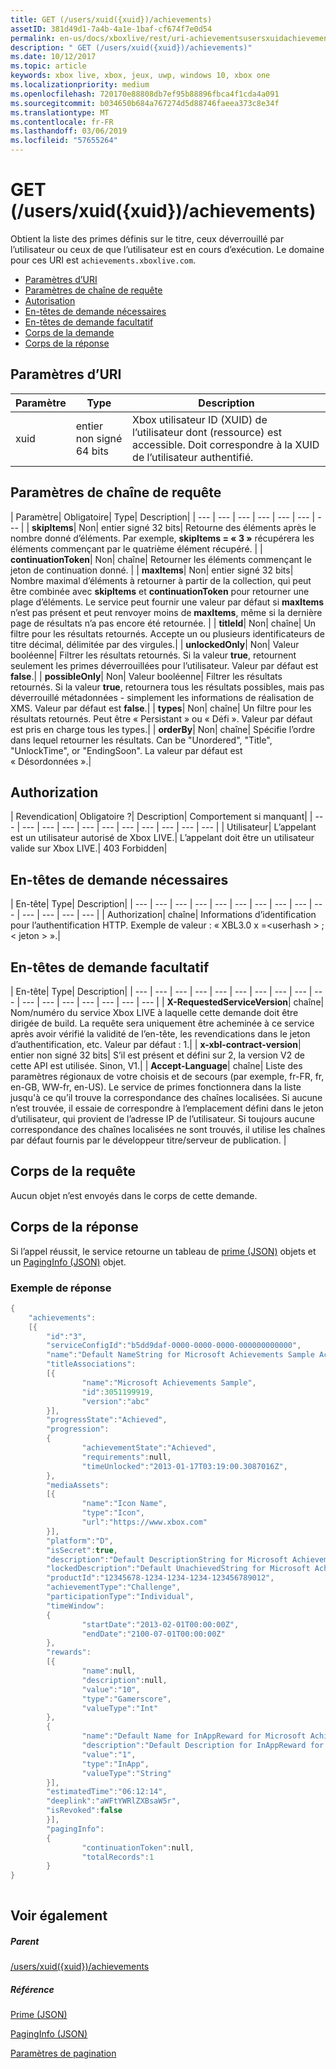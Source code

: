 ```yaml
---
title: GET (/users/xuid({xuid})/achievements)
assetID: 381d49d1-7a4b-4a1e-1baf-cf674f7e0d54
permalink: en-us/docs/xboxlive/rest/uri-achievementsusersxuidachievementsgetv2.html
description: " GET (/users/xuid({xuid})/achievements)"
ms.date: 10/12/2017
ms.topic: article
keywords: xbox live, xbox, jeux, uwp, windows 10, xbox one
ms.localizationpriority: medium
ms.openlocfilehash: 720170e88808db7ef95b88896fbca4f1cda4a091
ms.sourcegitcommit: b034650b684a767274d5d88746faeea373c8e34f
ms.translationtype: MT
ms.contentlocale: fr-FR
ms.lasthandoff: 03/06/2019
ms.locfileid: "57655264"
---
```

# <a name="get-usersxuidxuidachievements"></a>GET (/users/xuid({xuid})/achievements)
Obtient la liste des primes définis sur le titre, ceux déverrouillé par l’utilisateur ou ceux de que l’utilisateur est en cours d’exécution. Le domaine pour ces URI est `achievements.xboxlive.com`.
 
  * [Paramètres d’URI](#ID4EX)
  * [Paramètres de chaîne de requête](#ID4ECB)
  * [Autorisation](#ID4ENF)
  * [En-têtes de demande nécessaires](#ID4ESG)
  * [En-têtes de demande facultatif](#ID4ESH)
  * [Corps de la demande](#ID4EIBAC)
  * [Corps de la réponse](#ID4ETBAC)
 
<a id="ID4EX"></a>

 
## <a name="uri-parameters"></a>Paramètres d’URI
 
| Paramètre| Type| Description| 
| --- | --- | --- | 
| xuid| entier non signé 64 bits| Xbox utilisateur ID (XUID) de l’utilisateur dont (ressource) est accessible. Doit correspondre à la XUID de l’utilisateur authentifié.| 
  
<a id="ID4ECB"></a>

 
## <a name="query-string-parameters"></a>Paramètres de chaîne de requête
 
| Paramètre| Obligatoire| Type| Description| 
| --- | --- | --- | --- | --- | --- | --- | 
| <b>skipItems</b>| Non| entier signé 32 bits| Retourne des éléments après le nombre donné d’éléments. Par exemple, <b>skipItems = « 3 »</b> récupérera les éléments commençant par le quatrième élément récupéré. | 
| <b>continuationToken</b>| Non| chaîne| Retourner les éléments commençant le jeton de continuation donné. | 
| <b>maxItems</b>| Non| entier signé 32 bits| Nombre maximal d’éléments à retourner à partir de la collection, qui peut être combinée avec <b>skipItems</b> et <b>continuationToken</b> pour retourner une plage d’éléments. Le service peut fournir une valeur par défaut si <b>maxItems</b> n’est pas présent et peut renvoyer moins de <b>maxItems</b>, même si la dernière page de résultats n’a pas encore été retournée. | 
| <b>titleId</b>| Non| chaîne| Un filtre pour les résultats retournés. Accepte un ou plusieurs identificateurs de titre décimal, délimitée par des virgules.| 
| <b>unlockedOnly</b>| Non| Valeur booléenne| Filtrer les résultats retournés. Si la valeur <b>true</b>, retournent seulement les primes déverrouillées pour l’utilisateur. Valeur par défaut est <b>false</b>.| 
| <b>possibleOnly</b>| Non| Valeur booléenne| Filtrer les résultats retournés. Si la valeur <b>true</b>, retournera tous les résultats possibles, mais pas déverrouillé métadonnées - simplement les informations de réalisation de XMS. Valeur par défaut est <b>false</b>.| 
| <b>types</b>| Non| chaîne| Un filtre pour les résultats retournés. Peut être « Persistant » ou « Défi ». Valeur par défaut est pris en charge tous les types.| 
| <b>orderBy</b>| Non| chaîne| Spécifie l’ordre dans lequel retourner les résultats. Can be "Unordered", "Title", "UnlockTime", or "EndingSoon". La valeur par défaut est « Désordonnées ».| 
  
<a id="ID4ENF"></a>

 
## <a name="authorization"></a>Authorization
 
| Revendication| Obligatoire ?| Description| Comportement si manquant| 
| --- | --- | --- | --- | --- | --- | --- | --- | --- | --- | --- | 
| Utilisateur| L’appelant est un utilisateur autorisé de Xbox LIVE.| L’appelant doit être un utilisateur valide sur Xbox LIVE.| 403 Forbidden| 
  
<a id="ID4ESG"></a>

 
## <a name="required-request-headers"></a>En-têtes de demande nécessaires
 
| En-tête| Type| Description| 
| --- | --- | --- | --- | --- | --- | --- | --- | --- | --- | --- | --- | --- | --- | 
| Authorization| chaîne| Informations d’identification pour l’authentification HTTP. Exemple de valeur : « XBL3.0 x =&lt;userhash > ;&lt; jeton > ».| 
  
<a id="ID4ESH"></a>

 
## <a name="optional-request-headers"></a>En-têtes de demande facultatif
 
| En-tête| Type| Description| 
| --- | --- | --- | --- | --- | --- | --- | --- | --- | --- | --- | --- | --- | --- | --- | --- | --- | 
| <b>X-RequestedServiceVersion</b>| chaîne| Nom/numéro du service Xbox LIVE à laquelle cette demande doit être dirigée de build. La requête sera uniquement être acheminée à ce service après avoir vérifié la validité de l’en-tête, les revendications dans le jeton d’authentification, etc. Valeur par défaut : 1.| 
| <b>x-xbl-contract-version</b>| entier non signé 32 bits| S’il est présent et défini sur 2, la version V2 de cette API est utilisée. Sinon, V1.| 
| <b>Accept-Language</b>| chaîne| Liste des paramètres régionaux de votre choisis et de secours (par exemple, fr-FR, fr, en-GB, WW-fr, en-US). Le service de primes fonctionnera dans la liste jusqu'à ce qu’il trouve la correspondance des chaînes localisées. Si aucune n’est trouvée, il essaie de correspondre à l’emplacement défini dans le jeton d’utilisateur, qui provient de l’adresse IP de l’utilisateur. Si toujours aucune correspondance des chaînes localisées ne sont trouvés, il utilise les chaînes par défaut fournis par le développeur titre/serveur de publication. | 
  
<a id="ID4EIBAC"></a>

 
## <a name="request-body"></a>Corps de la requête
 
Aucun objet n’est envoyés dans le corps de cette demande.
  
<a id="ID4ETBAC"></a>

 
## <a name="response-body"></a>Corps de la réponse
 
Si l’appel réussit, le service retourne un tableau de [prime (JSON)](../../json/json-achievementv2.md) objets et un [PagingInfo (JSON)](../../json/json-paginginfo.md) objet.
 
<a id="ID4ECCAC"></a>

 
### <a name="sample-response"></a>Exemple de réponse
 

```cpp
{
    "achievements":
    [{
        "id":"3",
        "serviceConfigId":"b5dd9daf-0000-0000-0000-000000000000",
        "name":"Default NameString for Microsoft Achievements Sample Achievement 3",
        "titleAssociations":
        [{
                "name":"Microsoft Achievements Sample",
                "id":3051199919,
                "version":"abc"
        }],
        "progressState":"Achieved",
        "progression":
        {
                "achievementState":"Achieved",
                "requirements":null,
                "timeUnlocked":"2013-01-17T03:19:00.3087016Z",
        },
        "mediaAssets":
        [{
                "name":"Icon Name",
                "type":"Icon",
                "url":"https://www.xbox.com"
        }],
        "platform":"D",
        "isSecret":true,
        "description":"Default DescriptionString for Microsoft Achievements Sample Achievement 3",
        "lockedDescription":"Default UnachievedString for Microsoft Achievements Sample Achievement 3",
        "productId":"12345678-1234-1234-1234-123456789012",
        "achievementType":"Challenge",
        "participationType":"Individual",
        "timeWindow":
        {
                "startDate":"2013-02-01T00:00:00Z",
                "endDate":"2100-07-01T00:00:00Z"
        },
        "rewards":
        [{
                "name":null,
                "description":null,
                "value":"10",
                "type":"Gamerscore",
                "valueType":"Int"
        },
        {
                "name":"Default Name for InAppReward for Microsoft Achievements Sample Achievement 3",
                "description":"Default Description for InAppReward for Microsoft Achievements Sample Achievement 3",
                "value":"1",
                "type":"InApp",
                "valueType":"String"
        }],
        "estimatedTime":"06:12:14",
        "deeplink":"aWFtYWRlZXBsaW5r",
        "isRevoked":false
        }],
        "pagingInfo":
        {
                "continuationToken":null,
                "totalRecords":1
        }
}
         
```

   
<a id="ID4EPCAC"></a>

 
## <a name="see-also"></a>Voir également
 
<a id="ID4ERCAC"></a>

 
##### <a name="parent"></a>Parent 

[/users/xuid({xuid})/achievements](uri-achievementsusersxuidachievementsv2.md)

  
<a id="ID4E2CAC"></a>

 
##### <a name="reference"></a>Référence 

[Prime (JSON)](../../json/json-achievementv2.md)

 [PagingInfo (JSON)](../../json/json-paginginfo.md)

 [Paramètres de pagination](../../additional/pagingparameters.md)

   